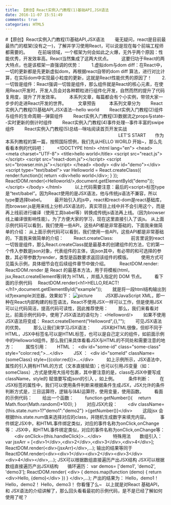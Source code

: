 ```yaml
---
title: 【原创】React实例入门教程(1)基础API,JSX语法
date: 2016-11-07 15:51:49
comments: true
categories: HTML5
---
```


#【原创】React实例入门教程(1)基础API,JSX语法
　　毫无疑问，react是目前最最热门的框架(没有之一)，了解并学习使用React，可以说是现在每个前端工程师都需要的。
　　在前端领域，一个框架为何会如此之火爆，无外乎两个原因：性能优秀，开发效率高。React当然集成了这两大优点。
　　这要归功于React的两大特点，也是该框架一直强调的优势：
　　1.虚拟dom与dom diff：在React中，一切的更新都是先更新虚拟dom，再根据react自带的dom diff 算法，进行对比计算，在实际dom中实现最小粒度的更新，这就是React性能优秀的原因了！
　　2.一切皆是组件：React强调一切皆是组件，那么组件就是React的核心元素，在使用React开发时，开发人员会对各种颗粒进行组件化开发，自然而然的提升了代码复用度，提升了开发效率。
　　本系列文章，每篇都会有个小实例，带领大家一步步的走进React开发的世界。
　　
文章预告　　　本系列文章分为
　　React实例入门教程(1)基础API,JSX语法--hello world
　　React实例入门教程(2)组件与组件的生命周期--弹窗组件
　　React实例入门教程(3)数据流之props与state--实时更新的倒计时组件
　　React实例入门教程(4)事件处理--事件丰富的swipe组件
　　React实例入门教程(5)总结--咪咕阅读首页开发实战
　　　　　　　　　　　　　　　　　　　　　　　　　
LET'S START　　作为本系列教程的第一篇，按照国际惯例，我们先从HELLO WORLD 开始~，那么先看看本例的代码吧：
　　
 &lt;!DOCTYPE html&gt; &lt;html lang="en"&gt; &lt;head&gt;     &lt;meta charset="UTF-8"&gt;     &lt;title&gt;hello world&lt;/title&gt;     &lt;script src="react.js"&gt;&lt;/script&gt;     &lt;script src="react-dom.js"&gt;&lt;/script&gt;     &lt;script src="browser.min.js"&gt;&lt;/script&gt; &lt;/head&gt; &lt;body&gt;     &lt;div id="demo"&gt;&lt;/div&gt;     &lt;script type="text/babel"&gt;         var Helloworld = React.createClass({             render:function(){                 return &lt;div&gt;hello world&lt;/div&gt;;             }         });         ReactDOM.render(&lt;Helloworld/&gt;,document.getElementById("demo"));     &lt;/script&gt; &lt;/body&gt; &lt;/html&gt; &nbsp;
　　以上代码需要注意：最后的&lt;script&gt;标签type是&ldquo;text/babel&rdquo;。因为React使用的是JSX语法，他与传统js语法不兼容，所以type要选择babel。
　　最开始引入的js中，react和react-dom是react基础库，而browser.js是用来线上分析JSX语法的，真实项目上线中并不会引用这个，而是再上线前进行编译（使用工具babel等）转换成传统js语法再上线。（因为browser线上编译很影响性能）。为了方便大家的学习，现在这里直接引入了该js。
从上面示例代码可以看到，我们使用一些API，这些API都是非常基础的，下面我来做简单的介绍：
从上面示例代码可以看到，我们使用一些API，这些API都是非常基础的，下面我来做简单的介绍：　　
React.createClass:　　　　前言里说到react一切皆是组件，那么React.createClass就是最基本的创建组件的方法，它的第一个传入参数是json对象，代表组件的主体，该json其中，有必带的和可选择的参数，其必带参数为render，类型是函数要求返回该组件的模版。
　　使用方式可见篇头示例，具体细节会在后续组件章节中做介绍。
　　
ReactDOM.render:　　ReactDOM.render 是 React 的最基本方法，用于将模板(html，jsx,React.createElement等)转为 HTML ，并插入指定的 DOM 节点。
　　看下面的示例代码
 　ReactDOM.render(&lt;h1&gt;HELLO,REACT!&lt;/h1&gt;,document.getElementById("example")); 　　就是将一段html结构输出到id为example浏览器，效果如下：
![picture](http://images2015.cnblogs.com/blog/354376/201611/354376-20161102150429518-2077470571.png)
&nbsp;
　　JSX即JavaScript XML，即一种在React内部构建的标签语法，React不使用JSX一样可以工作，但是使用JSX可以让代码简洁，提高代码可读性，因此推荐使用：
　　那么，我们来看看对比，前面示例代码中，使用了JSX语法的语句为：
 &lt;Helloword/&gt; 　　如果不使用JSX语法将变成：
 React.createElement("Helloword",{},""); 　　可见JSX语法的优势。
　　那么让我们来学习JSX语法：
　　JSX和HTML很像，但却不同于HTML，JSX中标签名可以是HTML标签，也可以是自己定义的组件，如前面示例中的Helloworld组件。那么我们来具体看看JSX与HTML的不同处和需要注意的地方：
　　
属性引用：　　HTML ：&nbsp;
 &lt;div id="some-id" class="some-class" style="color:red;"&gt;...&lt;/div&gt; 　　JSX ：&nbsp;
 &lt;div id="someId" className={someClass} style={{color:red}}&gt;...&lt;/div&gt; &nbsp;
　　如上示例所示，JSX语法中，属性的引入拥有HTML的方式（文本直接赋值）；也可以引用JS变量（如：someClass）,方式是使用大括号包裹，其中要注意的是，class在JSX中要写成className，style的 赋值要写成json的引入 ，如上例。
　　
条件判断：　　在JSX标签的属性中，我们可以使用条件判断来根据条件生成JSX，JSX允许的条件判断方式是，三目运算符，逻辑与(&amp;&amp;)运算符，使用变量，使用函数。
　　看面的示例代码：
　　给出一个函数：
　　
 function getNumber(){ 　return Math.floor(Math.random()*100); } 　　对应JSX片段：
 　　&lt;div className={this.state.num&gt;1?"demo1":"demo2"} &gt;{getNumber()}&lt;/div&gt; 　　这段jsx 会根据this.state.num值来选择对应的class，并随机生成数字来填充内容。
　　
事件绑定JSX中，和HTML事件绑定类似，对应的事件名称为onClick,onChange等：
JSX中，和HTML事件绑定类似，对应的事件名称为onClick,onChange等： 　　&lt;div onClick={this.handleClick}&gt;...&lt;/div&gt; 　　
特殊用法　　数组引入：
 var jsxArr = [&lt;div&gt;1&lt;/div&gt;,&lt;div&gt;2&lt;/div&gt;,&lt;div&gt;3&lt;/div&gt;,&lt;div&gt;4&lt;/div&gt;]; ReactDOM.render(&lt;div&gt;{jsxArr}&lt;/div&gt;,...);  输出的结果等同于 ReactDOM.render(&lt;div&gt;&lt;div&gt;1&lt;/div&gt;&lt;div&gt;2&lt;/div&gt;&lt;div&gt;3&lt;/div&gt;&lt;div&gt;4&lt;/div&gt;&lt;/div&gt;,...); JSX可以根据数组直接遍历产出JSX结构
JSX可以根据数组直接遍历产出JSX结构　　循环遍历：
 var demos= ['demo1', 'demo2', 'demo3']; ReactDOM.render(   &lt;div&gt;   {     demos.map(function (demo) {       return &lt;div&gt;Hello, {demo}&lt;/div&gt;     })   }   &lt;/div&gt;,...); 产出的结果为：
 Hello，demo1！ Hello，demo2！ Hello，demo3！  你看懂了么~
&nbsp;
以上就是对React 基础API，和 JSX语法的介绍讲解了，那么回头看看最初的示例代码，是不是已经了解如何使用了呢？
&nbsp;
&nbsp;
